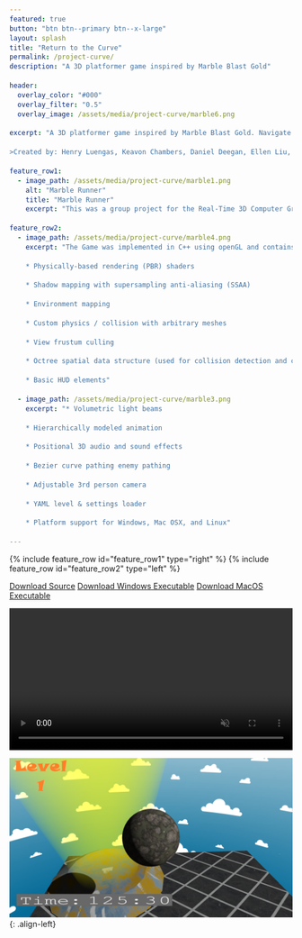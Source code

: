 ```yaml
---
featured: true
button: "btn btn--primary btn--x-large"
layout: splash
title: "Return to the Curve"
permalink: /project-curve/
description: "A 3D platformer game inspired by Marble Blast Gold"

header:
  overlay_color: "#000"
  overlay_filter: "0.5"
  overlay_image: /assets/media/project-curve/marble6.png

excerpt: "A 3D platformer game inspired by Marble Blast Gold. Navigate a marble through a series of enemies and obstacles to reach the goal at the end of each level in the shortest time possible!

>Created by: Henry Luengas, Keavon Chambers, Daniel Deegan, Ellen Liu, Connor Virostek"

feature_row1:
  - image_path: /assets/media/project-curve/marble1.png
    alt: "Marble Runner"
    title: "Marble Runner"
    excerpt: "This was a group project for the Real-Time 3D Computer Graphics Software course. In this class we came up with pitches for 3D games and then formed project groups around the most popular ideas. My pitch was Return to the Curve, a Marble Blast Gold clone where the protagaonost Marbella has been transported to a strange flat world. Marbella must make it back to her nice curvy world by completeing the levels and avoiding evil Cube-Bots. Ultimately most of the plot was eventually lost in the rush to implement graphical features for the class, but in the end we ended up with a fun 3 level platformer."   
    
feature_row2:
  - image_path: /assets/media/project-curve/marble4.png
    excerpt: "The Game was implemented in C++ using openGL and contains the following features: 
    
    * Physically-based rendering (PBR) shaders

    * Shadow mapping with supersampling anti-aliasing (SSAA)
    
    * Environment mapping
    
    * Custom physics / collision with arbitrary meshes
    
    * View frustum culling
    
    * Octree spatial data structure (used for collision detection and culling)
    
    * Basic HUD elements"

  - image_path: /assets/media/project-curve/marble3.png
    excerpt: "* Volumetric light beams
    
    * Hierarchically modeled animation
    
    * Positional 3D audio and sound effects
    
    * Bezier curve pathing enemy pathing
    
    * Adjustable 3rd person camera
    
    * YAML level & settings loader
    
    * Platform support for Windows, Mac OSX, and Linux"    

---
```



{% include feature_row id="feature_row1" type="right" %}
{% include feature_row id="feature_row2" type="left" %}

<a href="https://github.com/HBot106/Project-Curve" class="btn btn--success btn--x-large">Download Source</a>
<a href="/assets/files/curve-builds/curve-windows.zip" class="btn btn--info btn--x-large">Download Windows Executable</a>
<a href="/assets/files/curve-builds/curve-macosx.zip" class="btn btn--info btn--x-large">Download MacOS Executable</a>

<video style="display:block; width:100%; height:auto;" muted="true" controls loop="loop">
    <source src="/assets/media/project-curve/Curve_Demonstration.webm"  type="video/webm"/>
</video>


![tie-dye](/assets/media/project-curve/marble2.png){: .align-left}